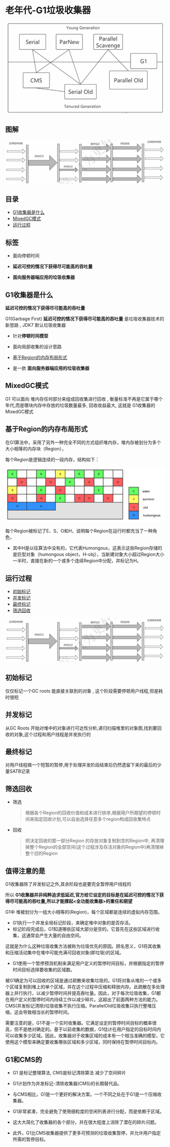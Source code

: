 # 老年代-G1垃圾收集器



<img src="../../assets/image-20200908105903706.png" alt="image-20200908105903706" style="zoom:67%;" />

## 图解

<img src="../../assets/image-20200908114457778.png" alt="image-20200908114457778" style="zoom:67%;" />

## 目录

- [G1收集器是什么](#G1收集器是什么)
- [MixedGC模式](#MixedGC模式)
- [运行过程](#运行过程)

## 标签

- 面向停顿时间

- **延迟可控的情况下获得尽可能高的吞吐量**

- **面向服务器端应用的垃圾收集器**

## G1收集器是什么

**延迟可控的情况下获得尽可能高的吞吐量**

G1(Garbage First) **延迟可控的情况下获得尽可能高的吞吐量** 是垃圾收集器技术的新思路 , JDK7 默认垃圾收集器

- 针对**停顿时间模型**

- 面向局部收集的设计思路
- [基于Region的内存布局形式](#基于Region的内存布局形式)

-  是一款 **面向服务器端应用的垃圾收集器**

## MixedGC模式

G1 可以面向 堆内存任何部分来组成回收集进行回收 , 衡量标准不再是它属于哪个年代,而是哪块内存中存放的垃圾数量最多, 回收收益最大, 这就是 G1收集器的 MixedGC模式

## 基于Region的内存布局形式

在G1算法中，采用了另外一种完全不同的方式组织堆内存，堆内存被划分为多个大小相等的内存块（Region），

每个Region是逻辑连续的一段内存，结构如下：

![image-20200908195159285](../../assets/image-20200908195159285.png)

每个Region被标记了E、S、O和H，说明每个Region在运行时都充当了一种角色，

- 其中H是以往算法中没有的，它代表Humongous，这表示这些Region存储的是巨型对象（humongous object，H-obj），当新建对象大小超过Region大小一半时，直接在新的一个或多个连续Region中分配，并标记为H。

## 运行过程

- [初始标记](#初始标记)
- [并发标记](#并发标记)
- [最终标记](#最终标记)
- [筛选回收](#筛选回收)

<img src="../../assets/image-20200908114457778.png" alt="image-20200908114457778" style="zoom:50%;" />

## 初始标记

仅仅标记一个GC roots 能直接关联到的对象 , 这个阶段需要停顿用户线程,但是耗时很短

## 并发标记

从GC Roots 开始对堆中的对象进行可达性分析,递归扫描堆里的对象图,找到要回收的对象,这个过程和用户线程是并发执行的

## 最终标记

对用户线程做一个短暂的暂停,用于处理并发阶段结束后仍然遗留下来的最后的少量SATB记录

## 筛选回收

- 筛选

  > 根据各个Region的回收价值和成本进行排序,根据用户所期望的停顿时间来指定回收计划,可以自由选择任意多个region构成回收集特点

- 回收

  > 把决定回收的那一部分Region 的存放对象复制到空的Region中, 再清理掉整个Region的全部空间(这个过程涉及存活对象的Region中)再清理掉整个旧的Region

## 值得注意的是

G1收集器除了并发标记之外,其余阶段也是要完全暂停用户线程的 

所以 **G1收集器并非纯粹追求低延迟,官方给它设定的目标是在延迟可控的情况下获得尽可能高的吞吐量,所以才能撑起<全功能收集器>的重任和期望**

G1中 堆被划分为一组大小相等的(Region)，每个区域都是连续的虚拟内存范围。

- G1执行一个并发全局标记阶段，来确定堆中对象的是否存活。
- 标记阶段完成后，G1知道哪些区域大部分是空的。它首先在这些区域进行收集，这通常会产生大量的自由空间。

这就是为什么这种垃圾收集方法被称为垃圾优先的原因。顾名思义，G1将其收集和压缩活动集中在堆中可能充满可回收对象(即垃圾)的区域。

- G1使用一个暂停预测机制来满足用户定义的暂停时间目标，并根据指定的暂停时间目标选择要收集的区域数。

被G1确定为可以回收的区域是通过疏散来收集垃圾的。G1将对象从堆的一个或多个区域复制到堆上的单个区域，并在这个过程中压缩和释放内存。此疏散在多处理器上并行执行，以减少暂停时间并提高吞吐量。因此，对于每次垃圾收集，G1都在用户定义的暂停时间内持续工作以减少碎片。这超出了前面两种方法的能力。CMS(并发标记清除)垃圾收集不执行压缩。ParallelOld垃圾收集只执行整堆压缩，这会导致相当长的暂停时间。

需要注意的是，G1不是一个实时收集器。它满足设定的暂停时间目标的概率很高，但不是绝对确定的。基于以前收集的数据，G1估计在用户指定的目标时间内可以收集多少区域。因此，收集器对于收集区域的成本有一个相当准确的模型，它使用这个模型来确定要收集哪些区域和多少区域，同时保持在暂停时间目标内。

## G1和CMS的

- G1 是标记整理算法, CMS是标记清除算法 减少了空间碎片

- G1计划作为并发标记-清除收集器(CMS)的长期替代品。
- 与CMS相比，G1是一个更好的解决方案。一个不同之处在于G1是一个压缩收集器。
- G1非常紧凑，完全避免了使用细粒度的空闲列表进行分配，而是依赖于区域。
- 这大大简化了收集器的各个部分，并在很大程度上消除了潜在的碎片问题。
- 此外，G1比CMS收集器提供了更多可预测的垃圾收集暂停，并允许用户指定所需的暂停目标。

